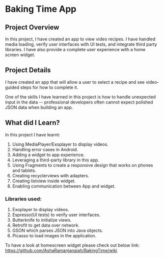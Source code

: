 # Baking Time App

## Project Overview

In this project, I have created an app to view video recipes. I have handled media loading, verify user interfaces with UI tests, and integrate third party libraries. I have also provide a complete user experience with a home screen widget.


## Project Details

I have created an app that will allow a user to select a recipe and see video-guided steps for how to complete it.

One of the skills I have learned in this project is how to handle unexpected input in the data -- professional developers often cannot expect polished JSON data when building an app.


## What did I Learn?

In this project I have learnt:

1. Using MediaPlayer/Exoplayer to display videos.
2. Handling error cases in Android.
3. Adding a widget to app experience.
4. Leveraging a third-party library in this app.
5. Using Fragments to create a responsive design that works on phones and tablets.
6. Creating recyclerviews with adapters.
7. Creating listview inside widget. 
8. Enabling communication between App and widget.

### Libraries used: 

1. Exoplayer to display videos.
2. Espresso(UI tests) to verify user interfaces.
3. Butterknife to initialize views.
4. Retrofit to get data over network.
5. GSON which parses JSON into Java objects.
6. Picasso to load images in the application.

To have a look at homescreen widget please check out below link:
https://github.com/AshaRamanjanaiah/BakingTime/wiki 



